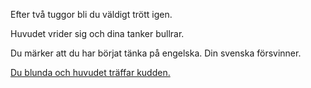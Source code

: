 Efter två tuggor bli du väldigt trött igen.

Huvudet vrider sig och dina tanker bullrar.

Du märker att du har börjat tänka på engelska. Din svenska försvinner.

[Du blunda och huvudet träffar kudden.](../../swedish/huvudkudde.md)